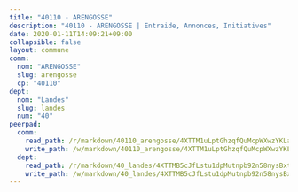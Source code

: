 ```yaml
---
title: "40110 - ARENGOSSE"
description: "40110 - ARENGOSSE | Entraide, Annonces, Initiatives"
date: 2020-01-11T14:09:21+09:00
collapsible: false
layout: commune
comm:
  nom: "ARENGOSSE"
  slug: arengosse
  cp: "40110"
dept:
  nom: "Landes"
  slug: landes
  num: "40"
peerpad:
  comm:
    read_path: /r/markdown/40110_arengosse/4XTTM1uLptGhzqfQuMcpWXwzYKLaE7t1cos6EBLtxSh5YdDEv
    write_path: /w/markdown/40110_arengosse/4XTTM1uLptGhzqfQuMcpWXwzYKLaE7t1cos6EBLtxSh5YdDEv-K3TgV6bZWcbUU8fBCCXDqksm2RfK5qUeWxNMYdJbiARdpjQ8qwfQEtQr8YNvNPhuYweVMFfpr28HwocxemnD8WM9SxJ7pv4FepmSTF5aM88PfNsyDv6jQQP1gy5eSV4278xU8Ujp
  dept:
    read_path: /r/markdown/40_landes/4XTTMB5cJfLstu1dpMutnpb92n58nysBxt2LvNHp8iFa2he7h
    write_path: /w/markdown/40_landes/4XTTMB5cJfLstu1dpMutnpb92n58nysBxt2LvNHp8iFa2he7h-K3TgUvrqNj5GqBsxRXbDQxXTucun7uHSVZWT5C8CgQNaESTTE4cfR63JCubPGiKkKruc9dwpRJsb8aWPbJoGCdC5JVr33cPSqpb1rkjpoPrBPEdrj3zMya2yHWSYgr5GG1nyDstK
---
```



